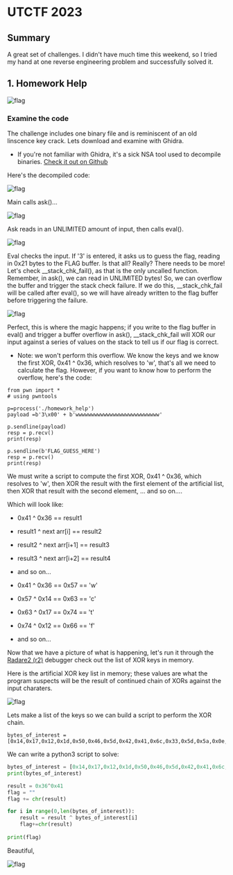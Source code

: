# UTCTF 2023

## Summary
A great set of challenges. I didn't have much time this weekend, so I tried my hand at one reverse engineering problem and successfully solved it.

## 1. Homework Help

![flag](./hwhelp.png)

### Examine the code

The challenge includes one binary file and is reminiscent of an old linscence key crack. Lets download and examine with Ghidra. 

* If you're not familiar with Ghidra, it's a sick NSA tool used to decompile binaries. [Check it out on Github](https://github.com/NationalSecurityAgency/ghidra)

Here's the decompiled code:

![flag](./main.png)

Main calls ask()...

![flag](./ask.png)

Ask reads in an UNLIMITED amount of input, then calls eval().

![flag](./eval.png)

Eval checks the input. If '3' is entered, it asks us to guess the flag, reading in 0x21 bytes to the FLAG buffer. Is that all? Really? There needs to be more! Let's check __stack_chk_fail(), as that is the only uncalled function. Remember, in ask(), we can read in UNLIMITED bytes! So, we can overflow the buffer and trigger the stack check failure. If we do this, __stack_chk_fail will be called after eval(), so we will have already written to the flag buffer before triggering the failure. 

![flag](./stack_chk2.png)

Perfect, this is where the magic happens; if you write to the flag buffer in eval() and trigger a buffer overflow in ask(), __stack_chk_fail will XOR our input against a series of values on the stack to tell us if our flag is correct.

* Note: we won't perform this overflow. We know the keys and we know the first XOR, 0x41 ^ 0x36, which resolves to 'w', that's all we need to calculate the flag. However, if you want to know how to perform the overflow, here's the code: 

```python3
from pwn import *
# using pwntools

p=process('./homework_help')
payload =b'3\x00' + b'wwwwwwwwwwwwwwwwwwwwwwwwwww'

p.sendline(payload)
resp = p.recv() 
print(resp)

p.sendline(b'FLAG_GUESS_HERE')
resp = p.recv() 
print(resp)
```

We must write a script to compute the first XOR, 0x41 ^ 0x36, which resolves to 'w', then XOR the result with the first element of the artificial list, then XOR that result with the second element, ... and so on....

Which will look like:
* 0x41 ^ 0x36  == result1
* result1 ^ next arr[i] == result2
* result2 ^ next arr[i+1] == result3
* result3 ^ next arr[i+2] == result4
* and so on...

* 0x41 ^ 0x36 == 0x57 == 'w'
* 0x57 ^ 0x14 == 0x63 == 'c'
* 0x63 ^ 0x17 == 0x74 == 't'
* 0x74 ^ 0x12 == 0x66 == 'f'
* and so on...

Now that we have a picture of what is happening, let's run it through the [Radare2 (r2)](https://github.com/radareorg/radare2) debugger check out the list of XOR keys in memory. 

Here is the artificial XOR key list in memory; these values are what the program suspects will be the result of continued chain of XORs against the input charaters. 
 
![flag](./list.png)

Lets make a list of the keys so we can build a script to perform the XOR chain.

```python3
bytes_of_interest = [0x14,0x17,0x12,0x1d,0x50,0x46,0x5d,0x42,0x41,0x6c,0x33,0x5d,0x5a,0x0e,0x3a,0x6a,0x41,0x40,0x57,0x08,0x34,0x3c,0x0b,0x03,0x34,0x28,0x46,0x5f,0x53,0x10,0x50]
```

We can write a python3 script to solve:

```python
bytes_of_interest = [0x14,0x17,0x12,0x1d,0x50,0x46,0x5d,0x42,0x41,0x6c,0x33,0x5d,0x5a,0x0e,0x3a,0x6a,0x41,0x40,0x57,0x08,0x34,0x3c,0x0b,0x03,0x34,0x28,0x46,0x5f,0x53,0x10,0x50]
print(bytes_of_interest)

result = 0x36^0x41
flag = ""
flag += chr(result)

for i in range(0,len(bytes_of_interest)):
    result = result ^ bytes_of_interest[i]
    flag+=chr(result)
    
print(flag)
```

Beautiful,

![flag](./solve_output.png)







